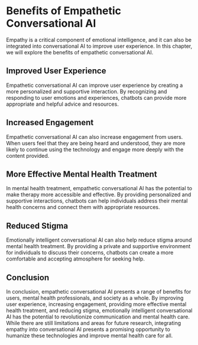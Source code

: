 Benefits of Empathetic Conversational AI
=================================================================================

Empathy is a critical component of emotional intelligence, and it can also be integrated into conversational AI to improve user experience. In this chapter, we will explore the benefits of empathetic conversational AI.

Improved User Experience
------------------------

Empathetic conversational AI can improve user experience by creating a more personalized and supportive interaction. By recognizing and responding to user emotions and experiences, chatbots can provide more appropriate and helpful advice and resources.

Increased Engagement
--------------------

Empathetic conversational AI can also increase engagement from users. When users feel that they are being heard and understood, they are more likely to continue using the technology and engage more deeply with the content provided.

More Effective Mental Health Treatment
--------------------------------------

In mental health treatment, empathetic conversational AI has the potential to make therapy more accessible and effective. By providing personalized and supportive interactions, chatbots can help individuals address their mental health concerns and connect them with appropriate resources.

Reduced Stigma
--------------

Emotionally intelligent conversational AI can also help reduce stigma around mental health treatment. By providing a private and supportive environment for individuals to discuss their concerns, chatbots can create a more comfortable and accepting atmosphere for seeking help.

Conclusion
----------

In conclusion, empathetic conversational AI presents a range of benefits for users, mental health professionals, and society as a whole. By improving user experience, increasing engagement, providing more effective mental health treatment, and reducing stigma, emotionally intelligent conversational AI has the potential to revolutionize communication and mental health care. While there are still limitations and areas for future research, integrating empathy into conversational AI presents a promising opportunity to humanize these technologies and improve mental health care for all.
